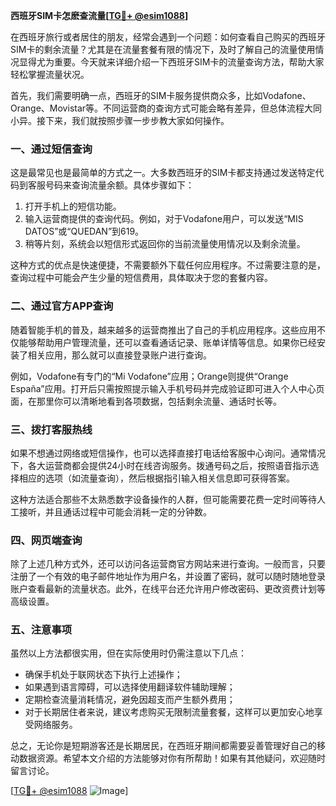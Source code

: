 **西班牙SIM卡怎麽查流量[[TG💪+ @esim1088](https://t.me/s/esim1088)]**

在西班牙旅行或者居住的朋友，经常会遇到一个问题：如何查看自己购买的西班牙SIM卡的剩余流量？尤其是在流量套餐有限的情况下，及时了解自己的流量使用情况显得尤为重要。今天就来详细介绍一下西班牙SIM卡的流量查询方法，帮助大家轻松掌握流量状况。

首先，我们需要明确一点，西班牙的SIM卡服务提供商众多，比如Vodafone、Orange、Movistar等。不同运营商的查询方式可能会略有差异，但总体流程大同小异。接下来，我们就按照步骤一步步教大家如何操作。

### 一、通过短信查询

这是最常见也是最简单的方式之一。大多数西班牙的SIM卡都支持通过发送特定代码到客服号码来查询流量余额。具体步骤如下：

1. 打开手机上的短信功能。
2. 输入运营商提供的查询代码。例如，对于Vodafone用户，可以发送“MIS DATOS”或“QUEDAN”到619。
3. 稍等片刻，系统会以短信形式返回你的当前流量使用情况以及剩余流量。

这种方式的优点是快速便捷，不需要额外下载任何应用程序。不过需要注意的是，查询过程中可能会产生少量的短信费用，具体取决于您的套餐内容。

### 二、通过官方APP查询

随着智能手机的普及，越来越多的运营商推出了自己的手机应用程序。这些应用不仅能够帮助用户管理流量，还可以查看通话记录、账单详情等信息。如果你已经安装了相关应用，那么就可以直接登录账户进行查询。

例如，Vodafone有专门的“Mi Vodafone”应用；Orange则提供“Orange España”应用。打开后只需按照提示输入手机号码并完成验证即可进入个人中心页面，在那里你可以清晰地看到各项数据，包括剩余流量、通话时长等。

### 三、拨打客服热线

如果不想通过网络或短信操作，也可以选择直接打电话给客服中心询问。通常情况下，各大运营商都会提供24小时在线咨询服务。拨通号码之后，按照语音指示选择相应的选项（如流量查询），然后根据指引输入相关信息即可获得答案。

这种方法适合那些不太熟悉数字设备操作的人群，但可能需要花费一定时间等待人工接听，并且通话过程中可能会消耗一定的分钟数。

### 四、网页端查询

除了上述几种方式外，还可以访问各运营商官方网站来进行查询。一般而言，只要注册了一个有效的电子邮件地址作为用户名，并设置了密码，就可以随时随地登录账户查看最新的流量状态。此外，在线平台还允许用户修改密码、更改资费计划等高级设置。

### 五、注意事项

虽然以上方法都很实用，但在实际使用时仍需注意以下几点：
- 确保手机处于联网状态下执行上述操作；
- 如果遇到语言障碍，可以选择使用翻译软件辅助理解；
- 定期检查流量消耗情况，避免因超支而产生额外费用；
- 对于长期居住者来说，建议考虑购买无限制流量套餐，这样可以更加安心地享受网络服务。

总之，无论你是短期游客还是长期居民，在西班牙期间都需要妥善管理好自己的移动数据资源。希望本文介绍的方法能够对你有所帮助！如果有其他疑问，欢迎随时留言讨论。

[[TG💪+ @esim1088](https://t.me/s/esim1088) ![Image](https://i.postimg.cc/4NQfJmqS/Snipaste-2025-05-13-00-14-12.png)]